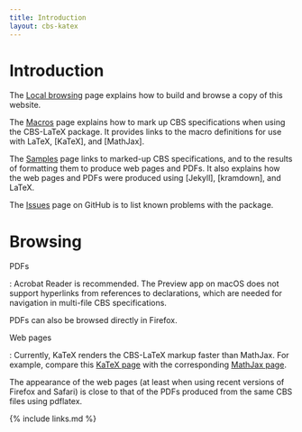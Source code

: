 ```yaml
---
title: Introduction
layout: cbs-katex
---
```


# Introduction

The [Local browsing] page explains how to build and browse a copy of this website.

The [Macros] page explains how to mark up CBS specifications when using the CBS-LaTeX package.
It provides links to the macro definitions for use with LaTeX, [KaTeX], and [MathJax].

The [Samples] page links to marked-up CBS specifications,
and to the results of formatting them to produce web pages and PDFs.
It also explains how the web pages and PDFs were produced
using [Jekyll], [kramdown], and LaTeX.

The [Issues] page on GitHub is to list known problems with the package.

# Browsing

PDFs

: Acrobat Reader is recommended. 
  The Preview app on macOS does not support hyperlinks from references to declarations,
  which are needed for navigation in multi-file CBS specifications.

  PDFs can also be browsed directly in Firefox.

Web pages

: Currently, KaTeX renders the CBS-LaTeX markup faster than MathJax.
  For example, compare this [KaTeX page](katex/SIMPLE-3-Statements) with the corresponding
  [MathJax page](mathjax-3/SIMPLE-3-Statements).

  The appearance of the web pages (at least when using recent versions of Firefox and Safari)
  is close to that of the PDFs produced from the same CBS files using pdflatex.

[Local browsing]: local
[Macros]: macros
[Samples]: samples
[Issues]: https://github.com/plancomps/cbs-latex/issues

{% include links.md %}
